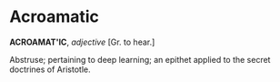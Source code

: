 # Acroamatic

**ACROAMAT'IC**, _adjective_ \[Gr. to hear.\]

Abstruse; pertaining to deep learning; an epithet applied to the secret doctrines of Aristotle.